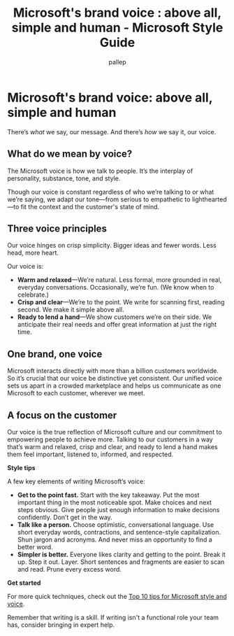 ﻿---
title: Microsoft's brand voice &#58; above all, simple and human - Microsoft Style Guide
author: pallep
ms.author: pallep
ms.date: 01/19/2018
ms.topic: article
ms.prod: non-product-specific
---

# Microsoft's brand voice: above all, simple and human

There’s *what* we say, our message. And there’s *how*
we say it, our voice. 

## What do we mean by voice?

The Microsoft voice is how we talk to people. It’s the interplay of personality, substance, tone, and style.

Though
our voice is constant regardless of who we’re talking to or what we’re
saying, we adapt our tone—from serious to empathetic to lighthearted—to
fit the context and the customer's state of mind. 

## Three voice principles

Our voice hinges on crisp simplicity. Bigger ideas and fewer words. Less head, more heart. 

Our voice is:

  - **Warm and relaxed**—We’re
    natural. Less formal, more grounded in real, everyday conversations.
    Occasionally, we’re fun. (We know when to celebrate.)
  - **Crisp and clear**—We’re to the point. We write for scanning first, reading second. We make it simple above all.
  - **Ready to lend a hand**—We show customers we’re on their side. We anticipate their real needs and offer great information at just the right time.

## One brand, one voice

Microsoft
interacts directly with more than a billion customers worldwide. So
it’s crucial that our voice be distinctive yet consistent. Our unified
voice sets us apart in a crowded marketplace and helps us communicate as
one Microsoft to each customer, wherever we meet.

## A focus on the customer

Our
voice is the true reflection of Microsoft culture and our commitment to
empowering people to achieve more. Talking to our customers in a way
that’s warm and relaxed, crisp and clear, and ready to lend a hand makes
them feel important, listened to, informed, and respected.

**Style tips**

A few key elements of writing Microsoft’s voice:

  - **Get to the point fast.** Start
    with the key takeaway. Put the most important thing in the most
    noticeable spot. Make choices and next steps obvious. Give people
    just enough information to make decisions confidently. Don’t get in
    the way. 
  - **Talk like a person.** Choose
    optimistic, conversational language. Use short everyday words,
    contractions, and sentence-style capitalization. Shun jargon and
    acronyms. And never miss an opportunity to find a better
    word. 
  - **Simpler is better.** Everyone
    likes clarity and getting to the point. Break it up. Step it out.
    Layer. Short sentences and fragments are easier to scan and read.
    Prune every excess word.

**Get started**

For more quick techniques, check out the [Top 10 tips for Microsoft style and voice](/style-guide/top-10-tips-style-voice). 

Remember that writing is a skill. If writing isn't a functional role your team has, consider bringing in expert help.
